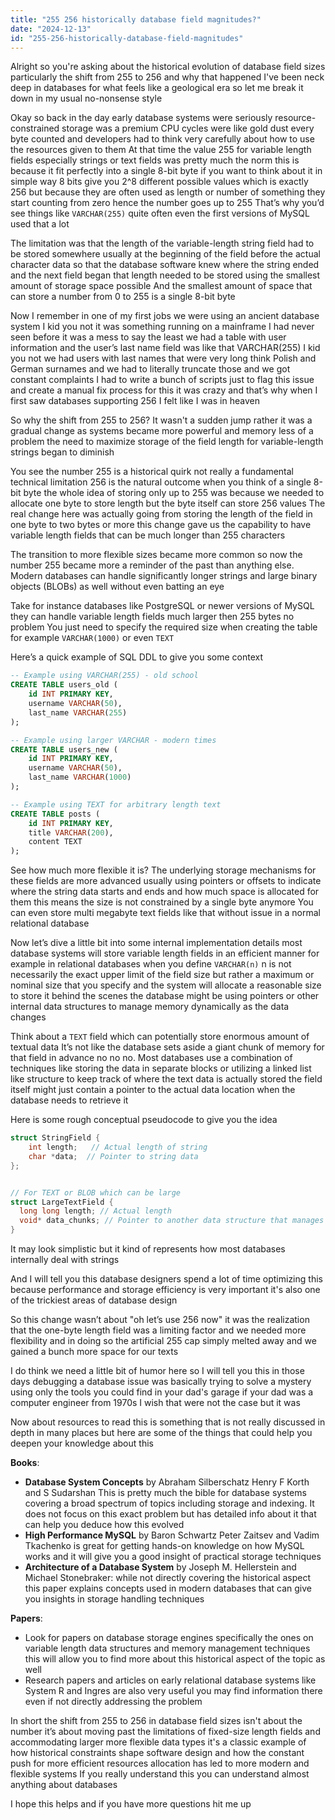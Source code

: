 ```yaml
---
title: "255 256 historically database field magnitudes?"
date: "2024-12-13"
id: "255-256-historically-database-field-magnitudes"
---
```


Alright so you're asking about the historical evolution of database field sizes particularly the shift from 255 to 256 and why that happened I've been neck deep in databases for what feels like a geological era so let me break it down in my usual no-nonsense style

Okay so back in the day early database systems were seriously resource-constrained storage was a premium CPU cycles were like gold dust every byte counted and developers had to think very carefully about how to use the resources given to them At that time the value 255 for variable length fields especially strings or text fields was pretty much the norm this is because it fit perfectly into a single 8-bit byte if you want to think about it in simple way 8 bits give you 2^8 different possible values which is exactly 256 but because they are often used as length or number of something they start counting from zero hence the number goes up to 255 That’s why you’d see things like `VARCHAR(255)` quite often even the first versions of MySQL used that a lot

The limitation was that the length of the variable-length string field had to be stored somewhere usually at the beginning of the field before the actual character data so that the database software knew where the string ended and the next field began that length needed to be stored using the smallest amount of storage space possible And the smallest amount of space that can store a number from 0 to 255 is a single 8-bit byte

Now I remember in one of my first jobs we were using an ancient database system I kid you not it was something running on a mainframe I had never seen before it was a mess to say the least we had a table with user information and the user’s last name field was like that VARCHAR(255) I kid you not we had users with last names that were very long think Polish and German surnames and we had to literally truncate those and we got constant complaints I had to write a bunch of scripts just to flag this issue and create a manual fix process for this it was crazy and that’s why when I first saw databases supporting 256 I felt like I was in heaven

So why the shift from 255 to 256? It wasn't a sudden jump rather it was a gradual change as systems became more powerful and memory less of a problem the need to maximize storage of the field length for variable-length strings began to diminish

You see the number 255 is a historical quirk not really a fundamental technical limitation 256 is the natural outcome when you think of a single 8-bit byte the whole idea of storing only up to 255 was because we needed to allocate one byte to store length but the byte itself can store 256 values The real change here was actually going from storing the length of the field in one byte to two bytes or more this change gave us the capability to have variable length fields that can be much longer than 255 characters

The transition to more flexible sizes became more common so now the number 255 became more a reminder of the past than anything else. Modern databases can handle significantly longer strings and large binary objects (BLOBs) as well without even batting an eye

Take for instance databases like PostgreSQL or newer versions of MySQL they can handle variable length fields much larger then 255 bytes no problem You just need to specify the required size when creating the table for example `VARCHAR(1000)` or even `TEXT`

Here’s a quick example of SQL DDL to give you some context

```sql
-- Example using VARCHAR(255) - old school
CREATE TABLE users_old (
    id INT PRIMARY KEY,
    username VARCHAR(50),
    last_name VARCHAR(255)
);

-- Example using larger VARCHAR - modern times
CREATE TABLE users_new (
    id INT PRIMARY KEY,
    username VARCHAR(50),
    last_name VARCHAR(1000)
);

-- Example using TEXT for arbitrary length text
CREATE TABLE posts (
    id INT PRIMARY KEY,
    title VARCHAR(200),
    content TEXT
);

```

See how much more flexible it is?
The underlying storage mechanisms for these fields are more advanced usually using pointers or offsets to indicate where the string data starts and ends and how much space is allocated for them this means the size is not constrained by a single byte anymore You can even store multi megabyte text fields like that without issue in a normal relational database

Now let’s dive a little bit into some internal implementation details most database systems will store variable length fields in an efficient manner for example in relational databases when you define `VARCHAR(n)` n is not necessarily the exact upper limit of the field size but rather a maximum or nominal size that you specify and the system will allocate a reasonable size to store it behind the scenes the database might be using pointers or other internal data structures to manage memory dynamically as the data changes

Think about a `TEXT` field which can potentially store enormous amount of textual data It’s not like the database sets aside a giant chunk of memory for that field in advance no no no. Most databases use a combination of techniques like storing the data in separate blocks or utilizing a linked list like structure to keep track of where the text data is actually stored the field itself might just contain a pointer to the actual data location when the database needs to retrieve it

Here is some rough conceptual pseudocode to give you the idea

```cpp
struct StringField {
    int length;   // Actual length of string
    char *data;  // Pointer to string data
};


// For TEXT or BLOB which can be large
struct LargeTextField {
  long long length; // Actual length
  void* data_chunks; // Pointer to another data structure that manages memory
}
```

It may look simplistic but it kind of represents how most databases internally deal with strings

And I will tell you this database designers spend a lot of time optimizing this because performance and storage efficiency is very important it's also one of the trickiest areas of database design

So this change wasn’t about "oh let’s use 256 now" it was the realization that the one-byte length field was a limiting factor and we needed more flexibility and in doing so the artificial 255 cap simply melted away and we gained a bunch more space for our texts

I do think we need a little bit of humor here so I will tell you this in those days debugging a database issue was basically trying to solve a mystery using only the tools you could find in your dad's garage if your dad was a computer engineer from 1970s I wish that were not the case but it was

Now about resources to read this is something that is not really discussed in depth in many places but here are some of the things that could help you deepen your knowledge about this

**Books**:

*   **Database System Concepts** by Abraham Silberschatz Henry F Korth and S Sudarshan This is pretty much the bible for database systems covering a broad spectrum of topics including storage and indexing. It does not focus on this exact problem but has detailed info about it that can help you deduce how this evolved
*   **High Performance MySQL** by Baron Schwartz Peter Zaitsev and Vadim Tkachenko is great for getting hands-on knowledge on how MySQL works and it will give you a good insight of practical storage techniques
*   **Architecture of a Database System** by Joseph M. Hellerstein and Michael Stonebraker: while not directly covering the historical aspect this paper explains concepts used in modern databases that can give you insights in storage handling techniques

**Papers**:

*   Look for papers on database storage engines specifically the ones on variable length data structures and memory management techniques this will allow you to find more about this historical aspect of the topic as well
*   Research papers and articles on early relational database systems like System R and Ingres are also very useful you may find information there even if not directly addressing the problem

In short the shift from 255 to 256 in database field sizes isn't about the number it’s about moving past the limitations of fixed-size length fields and accommodating larger more flexible data types it's a classic example of how historical constraints shape software design and how the constant push for more efficient resources allocation has led to more modern and flexible systems If you really understand this you can understand almost anything about databases

I hope this helps and if you have more questions hit me up
